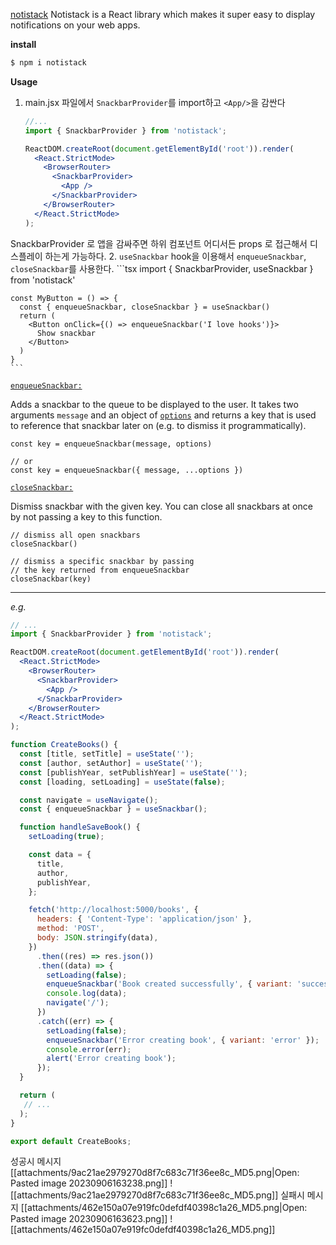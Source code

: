 [notistack](https://notistack.com/getting-started)
Notistack is a React library which makes it super easy to display notifications on your web apps.

**install**
```bash
$ npm i notistack
```

**Usage**
1.  main.jsx 파일에서 `SnackbarProvider`를 import하고 `<App/>`을 감싼다
	```jsx hl:2,7,9
	//...
	import { SnackbarProvider } from 'notistack';
	
	ReactDOM.createRoot(document.getElementById('root')).render(
	  <React.StrictMode>
	    <BrowserRouter>
	      <SnackbarProvider>
	        <App />
	      </SnackbarProvider>
	    </BrowserRouter>
	  </React.StrictMode>
	);

	```
 SnackbarProvider 로 앱을 감싸주면 하위 컴포넌트 어디서든 props 로 접근해서 디스플레이 하는게 가능하다.
 2. `useSnackbar` hook을 이용해서 `enqueueSnackbar`, `closeSnackbar`를 사용한다.
	```tsx
	import { SnackbarProvider, useSnackbar } from 'notistack'
	
	const MyButton = () => {
	  const { enqueueSnackbar, closeSnackbar } = useSnackbar()
	  return (
	    <Button onClick={() => enqueueSnackbar('I love hooks')}>
	      Show snackbar
	    </Button>
	  )
	}
	```


[`enqueueSnackbar:`](https://notistack.com/#enqueuesnackbar)

Adds a snackbar to the queue to be displayed to the user. It takes two arguments `message` and an object of [`options`](https://notistack.com/api-reference) and returns a key that is used to reference that snackbar later on (e.g. to dismiss it programmatically).

```tsx
const key = enqueueSnackbar(message, options)

// or
const key = enqueueSnackbar({ message, ...options })
```

[`closeSnackbar:`](https://notistack.com/#closesnackbar)

Dismiss snackbar with the given key. You can close all snackbars at once by not passing a key to this function.

```tsx
// dismiss all open snackbars
closeSnackbar()

// dismiss a specific snackbar by passing 
// the key returned from enqueueSnackbar
closeSnackbar(key)
```


---
_e.g._

```jsx file:main.jsx hl:7,9
// ...
import { SnackbarProvider } from 'notistack';

ReactDOM.createRoot(document.getElementById('root')).render(
  <React.StrictMode>
    <BrowserRouter>
      <SnackbarProvider>
        <App />
      </SnackbarProvider>
    </BrowserRouter>
  </React.StrictMode>
);

```

```jsx file:/pages/CreateBooks.jsx
function CreateBooks() {
  const [title, setTitle] = useState('');
  const [author, setAuthor] = useState('');
  const [publishYear, setPublishYear] = useState('');
  const [loading, setLoading] = useState(false);

  const navigate = useNavigate();
  const { enqueueSnackbar } = useSnackbar();

  function handleSaveBook() {
    setLoading(true);

    const data = {
      title,
      author,
      publishYear,
    };

    fetch('http://localhost:5000/books', {
      headers: { 'Content-Type': 'application/json' },
      method: 'POST',
      body: JSON.stringify(data),
    })
      .then((res) => res.json())
      .then((data) => {
        setLoading(false);
        enqueueSnackbar('Book created successfully', { variant: 'success' });
        console.log(data);
        navigate('/');
      })
      .catch((err) => {
        setLoading(false);
        enqueueSnackbar('Error creating book', { variant: 'error' });
        console.error(err);
        alert('Error creating book');
      });
  }

  return (
   // ...
  );
}

export default CreateBooks;

```

성공시 메시지
[[attachments/9ac21ae2979270d8f7c683c71f36ee8c_MD5.png|Open: Pasted image 20230906163238.png]]
![[attachments/9ac21ae2979270d8f7c683c71f36ee8c_MD5.png]]
실패시 메시지
[[attachments/462e150a07e919fc0defdf40398c1a26_MD5.png|Open: Pasted image 20230906163623.png]]
![[attachments/462e150a07e919fc0defdf40398c1a26_MD5.png]]